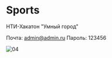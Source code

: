 # Sports
НТИ-Хакатон "Умный город"

Почта: admin@admin.ru
Пароль: 123456

![04](https://user-images.githubusercontent.com/78022759/179179580-3567dde8-9d1a-4da2-b754-0c98e3966256.png)
